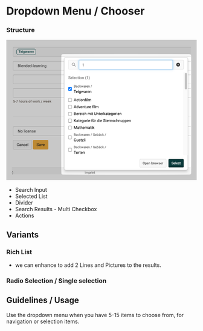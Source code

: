 # Dropdown Menu / Chooser

### Structure

![Dropdown](assets/dropdown1.png)

* Search Input
* Selected List
* Divider
* Search Results - Multi Checkbox
* Actions

## Variants

### Rich List

* we can enhance to add 2 Lines and  Pictures to the results.

### Radio Selection / Single selection

## Guidelines / Usage

Use the dropdown menu when you have 5-15 items to choose from, for navigation or selection items.